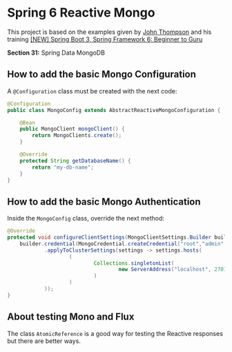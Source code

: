 # Spring 6 Reactive Mongo

This project is based on the examples given by [John Thompson](https://github.com/springframeworkguru) and his training [[NEW] Spring Boot 3, Spring Framework 6: Beginner to Guru](https://www.udemy.com/course/spring-framework-6-beginner-to-guru)

**Section 31:** Spring Data MongoDB

## How to add the basic Mongo Configuration

A `@Configuration` class must be created with the next code:

```java
@Configuration
public class MongoConfig extends AbstractReactiveMongoConfiguration {

    @Bean
    public MongoClient mongoClient() {
        return MongoClients.create();
    }

    @Override
    protected String getDatabaseName() {
        return "my-db-name";
    }
}
```

## How to add the basic Mongo Authentication

Inside the `MongoConfig` class, override the next method:

```java
@Override
protected void configureClientSettings(MongoClientSettings.Builder builder) {
    builder.credential(MongoCredential.createCredential("root","admin", "example".toCharArray()))
            .applyToClusterSettings(settings -> settings.hosts(
                    (
                            Collections.singletonList(
                                    new ServerAddress("localhost", 27017)
                            )
                    )
            ));
}
```

## About testing Mono and Flux

The class `AtomicReference` is a good way for testing the Reactive responses but there are better ways.